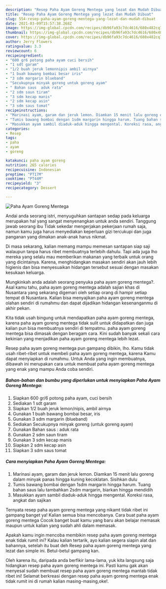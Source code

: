 ```yaml
---
description: "Resep Paha Ayam Goreng Mentega yang lezat dan Mudah Dibuat"
title: "Resep Paha Ayam Goreng Mentega yang lezat dan Mudah Dibuat"
slug: 554-resep-paha-ayam-goreng-mentega-yang-lezat-dan-mudah-dibuat
date: 2021-03-09T15:57:38.268Z
image: https://img-global.cpcdn.com/recipes/db96fa93c7dc4616/680x482cq70/paha-ayam-goreng-mentega-foto-resep-utama.jpg
thumbnail: https://img-global.cpcdn.com/recipes/db96fa93c7dc4616/680x482cq70/paha-ayam-goreng-mentega-foto-resep-utama.jpg
cover: https://img-global.cpcdn.com/recipes/db96fa93c7dc4616/680x482cq70/paha-ayam-goreng-mentega-foto-resep-utama.jpg
author: Jerry Flowers
ratingvalue: 3.3
reviewcount: 6
recipeingredient:
- "600 gr6 potong paha ayam cuci bersih"
- "1 sdt garam"
- "1/2 buah jeruk lemonnipis ambil airnya"
- "1 buah bawang bombai besar iris"
- "3 sdm margarin blueband"
- "Secukupnya minyak goreng untuk goreng ayam"
- " Bahan saus  aduk rata"
- "2 sdm saun tiram"
- "3 sdm kecap manis"
- "2 sdm kecap asin"
- "3 sdm saus tomat"
recipeinstructions:
- "Marinasi ayam, garam dan jeruk lemon. Diamkan 15 menit lalu goreng dalam minyak panas hingga kuning kecoklatan. Sisihkan dulu"
- "Tumis bawang bombai dengan 1sdm margarin hingga harum. Tuang bahan saus lalu tambahkan 2sdm margarin, biarkan hingga mendidih"
- "Masukkan ayam sambil diaduk-aduk hingga mengental. Koreksi rasa, angkat dan sajikan"
categories:
- Resep
tags:
- paha
- ayam
- goreng

katakunci: paha ayam goreng 
nutrition: 265 calories
recipecuisine: Indonesian
preptime: "PT17M"
cooktime: "PT44M"
recipeyield: "3"
recipecategory: Dessert

---
```



![Paha Ayam Goreng Mentega](https://img-global.cpcdn.com/recipes/db96fa93c7dc4616/680x482cq70/paha-ayam-goreng-mentega-foto-resep-utama.jpg)

Andai anda seorang istri, menyuguhkan santapan sedap pada keluarga merupakan hal yang sangat menyenangkan untuk anda sendiri. Tanggung jawab seorang ibu Tidak sekedar mengerjakan pekerjaan rumah saja, namun kamu juga harus menyediakan keperluan gizi tercukupi dan juga panganan yang dimakan anak-anak harus nikmat.

Di masa  sekarang, kalian memang mampu memesan santapan siap saji walaupun tanpa harus ribet membuatnya terlebih dahulu. Tapi ada juga lho mereka yang selalu mau memberikan makanan yang terbaik untuk orang yang dicintainya. Karena, menghidangkan masakan sendiri akan jauh lebih higienis dan bisa menyesuaikan hidangan tersebut sesuai dengan masakan kesukaan keluarga. 



Mungkinkah anda adalah seorang penyuka paha ayam goreng mentega?. Asal kamu tahu, paha ayam goreng mentega adalah sajian khas di Nusantara yang sekarang digemari oleh setiap orang di hampir setiap tempat di Nusantara. Kalian bisa menyajikan paha ayam goreng mentega olahan sendiri di rumahmu dan dapat dijadikan hidangan kesenanganmu di akhir pekan.

Kita tidak usah bingung untuk mendapatkan paha ayam goreng mentega, karena paha ayam goreng mentega tidak sulit untuk didapatkan dan juga kalian pun bisa membuatnya sendiri di tempatmu. paha ayam goreng mentega bisa dimasak dengan beragam cara. Kini sudah banyak sekali cara kekinian yang menjadikan paha ayam goreng mentega lebih lezat.

Resep paha ayam goreng mentega pun gampang dibikin, lho. Kamu tidak usah ribet-ribet untuk membeli paha ayam goreng mentega, karena Kamu dapat menyiapkan di rumahmu. Untuk Anda yang ingin membuatnya, dibawah ini merupakan cara untuk membuat paha ayam goreng mentega yang enak yang mampu Anda coba sendiri.

<!--inarticleads1-->

##### Bahan-bahan dan bumbu yang diperlukan untuk menyiapkan Paha Ayam Goreng Mentega:

1. Siapkan 600 gr/6 potong paha ayam, cuci bersih
1. Sediakan 1 sdt garam
1. Siapkan 1/2 buah jeruk lemon/nipis, ambil airnya
1. Gunakan 1 buah bawang bombai besar, iris
1. Gunakan 3 sdm margarin (blueband)
1. Sediakan Secukupnya minyak goreng (untuk goreng ayam)
1. Gunakan  Bahan saus : aduk rata
1. Gunakan 2 sdm saun tiram
1. Gunakan 3 sdm kecap manis
1. Siapkan 2 sdm kecap asin
1. Siapkan 3 sdm saus tomat




<!--inarticleads2-->

##### Cara menyiapkan Paha Ayam Goreng Mentega:

1. Marinasi ayam, garam dan jeruk lemon. Diamkan 15 menit lalu goreng dalam minyak panas hingga kuning kecoklatan. Sisihkan dulu
1. Tumis bawang bombai dengan 1sdm margarin hingga harum. Tuang bahan saus lalu tambahkan 2sdm margarin, biarkan hingga mendidih
1. Masukkan ayam sambil diaduk-aduk hingga mengental. Koreksi rasa, angkat dan sajikan




Ternyata resep paha ayam goreng mentega yang nikamt tidak ribet ini gampang banget ya! Kalian semua bisa mencobanya. Cara buat paha ayam goreng mentega Cocok banget buat kamu yang baru akan belajar memasak maupun untuk kalian yang sudah ahli dalam memasak.

Apakah kamu ingin mencoba membikin resep paha ayam goreng mentega enak tidak rumit ini? Kalau kalian tertarik, ayo kalian segera siapin alat dan bahannya, setelah itu buat deh Resep paha ayam goreng mentega yang lezat dan simple ini. Betul-betul gampang kan. 

Oleh karena itu, daripada anda berfikir lama-lama, yuk kita langsung saja hidangkan resep paha ayam goreng mentega ini. Pasti kamu gak akan menyesal sudah membuat resep paha ayam goreng mentega mantab tidak ribet ini! Selamat berkreasi dengan resep paha ayam goreng mentega enak tidak rumit ini di rumah kalian masing-masing,oke!.


